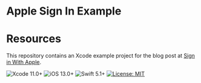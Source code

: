 # Apple Sign In Example

# Resources
This repository contains an Xcode example project for the blog post at [Sign in With Apple](https://medium.com/@yoellev8/sign-in-with-apple-siwa-a80efad0f2ca).

![Xcode 11.0+](https://img.shields.io/badge/Xcode-11.0%2B-blue.svg)
![iOS 13.0+](https://img.shields.io/badge/iOS-13.0%2B-blue.svg)
![Swift 5.1+](https://img.shields.io/badge/Swift-5.1%2B-orange.svg)
[![License: MIT](https://img.shields.io/badge/License-MIT-yellow.svg)](https://opensource.org/licenses/MIT)
